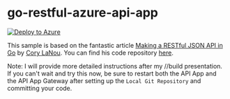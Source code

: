 # go-restful-azure-api-app

[![Deploy to Azure](http://azuredeploy.net/deploybutton.png)](https://azuredeploy.net/)

This sample is based on the fantastic article [Making a RESTful JSON API in Go](http://thenewstack.io/make-a-restful-json-api-go/) by [Cory LaNou](https://twitter.com/corylanou). You can find his code repository [here](https://github.com/corylanou/tns-restful-json-api).

Note: I will provide more detailed instructions after my //build presentation. If you can't wait and try this now, be sure to restart both the API App and the API App Gateway after setting up the `Local Git Repository` and committing your code.

